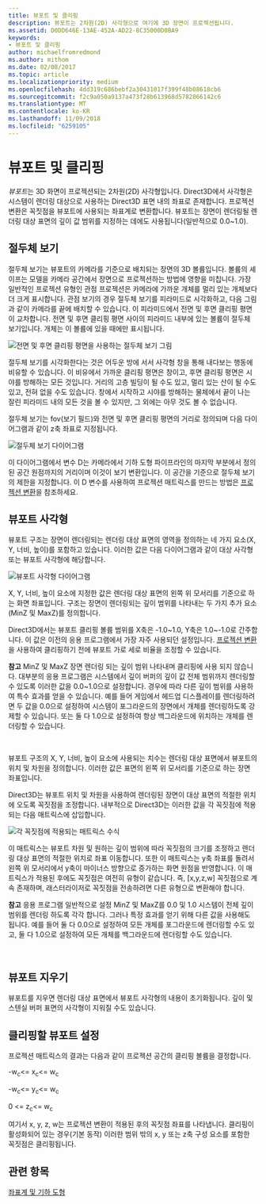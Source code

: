 ```yaml
---
title: 뷰포트 및 클리핑
description: 뷰포트는 2차원(2D) 사각형으로 여기에 3D 장면이 프로젝션됩니다.
ms.assetid: D0DD646E-13AE-452A-AD22-8C35000D0BA9
keywords:
- 뷰포트 및 클리핑
author: michaelfromredmond
ms.author: mithom
ms.date: 02/08/2017
ms.topic: article
ms.localizationpriority: medium
ms.openlocfilehash: 4dd319c686bebf2a30431017f399f48b08618cb6
ms.sourcegitcommit: f2c9a050a9137a473f28b613968d5782866142c6
ms.translationtype: MT
ms.contentlocale: ko-KR
ms.lasthandoff: 11/09/2018
ms.locfileid: "6259105"
---
```

# <a name="viewports-and-clipping"></a>뷰포트 및 클리핑


*뷰포트*는 3D 화면이 프로젝션되는 2차원(2D) 사각형입니다. Direct3D에서 사각형은 시스템이 렌더링 대상으로 사용하는 Direct3D 표면 내의 좌표로 존재합니다. 프로젝션 변환은 꼭짓점을 뷰포트에 사용되는 좌표계로 변환합니다. 뷰포트는 장면이 렌더링될 렌더링 대상 표면의 깊이 값 범위를 지정하는 데에도 사용됩니다(일반적으로 0.0~1.0).

## <a name="span-idtheviewingfrustumspanspan-idtheviewingfrustumspanspan-idtheviewingfrustumspanthe-viewing-frustum"></a><span id="The_Viewing_Frustum"></span><span id="the_viewing_frustum"></span><span id="THE_VIEWING_FRUSTUM"></span>절두체 보기


절두체 보기는 뷰포트의 카메라를 기준으로 배치되는 장면의 3D 볼륨입니다. 볼륨의 셰이프는 모델을 카메라 공간에서 장면으로 프로젝션하는 방법에 영향을 미칩니다. 가장 일반적인 프로젝션 유형인 관점 프로젝션은 카메라에 가까운 개체를 멀리 있는 개체보다 더 크게 표시합니다. 관점 보기의 경우 절두체 보기를 피라미드로 시각화하고, 다음 그림과 같이 카메라를 끝에 배치할 수 있습니다. 이 피라미드에서 전면 및 후면 클리핑 평면이 교차합니다. 전면 및 후면 클리핑 평면 사이의 피라미드 내부에 있는 볼륨이 절두체 보기입니다. 개체는 이 볼륨에 있을 때에만 표시됩니다.

![전면 및 후면 클리핑 평면을 사용하는 절두체 보기 그림](images/frustum.png)

절두체 보기를 시각화한다는 것은 어두운 방에 서서 사각형 창을 통해 내다보는 행동에 비유할 수 있습니다. 이 비유에서 가까운 클리핑 평면은 창이고, 후면 클리핑 평면은 시야를 방해하는 모든 것입니다. 거리의 고층 빌딩이 될 수도 있고, 멀리 있는 산이 될 수도 있고, 전혀 없을 수도 있습니다. 창에서 시작하고 시야를 방해하는 물체에서 끝이 나는 잘린 피라미드 내의 모든 것을 볼 수 있지만, 그 외에는 아무 것도 볼 수 없습니다.

절두체 보기는 fov(보기 필드)와 전면 및 후면 클리핑 평면의 거리로 정의되며 다음 다이어그램과 같이 z축 좌표로 지정됩니다.

![절두체 보기 다이어그램](images/fovdiag.png)

이 다이어그램에서 변수 D는 카메라에서 기하 도형 파이프라인의 마지막 부분에서 정의된 공간 원점까지의 거리이며 이것이 보기 변환입니다. 이 공간을 기준으로 절두체 보기의 제한을 지정합니다. 이 D 변수를 사용하여 프로젝션 매트릭스를 만드는 방법은 [프로젝션 변환](projection-transform.md)을 참조하세요.

## <a name="span-idviewportrectanglespanspan-idviewportrectanglespanspan-idviewportrectanglespanviewport-rectangle"></a><span id="Viewport_Rectangle"></span><span id="viewport_rectangle"></span><span id="VIEWPORT_RECTANGLE"></span>뷰포트 사각형


뷰포트 구조는 장면이 렌더링되는 렌더링 대상 표면의 영역을 정의하는 네 가지 요소(X, Y, 너비, 높이)를 포함하고 있습니다. 이러한 값은 다음 다이어그램과 같이 대상 사각형 또는 뷰포트 사각형에 해당합니다.

![뷰포트 사각형 다이어그램](images/destrect.png)

X, Y, 너비, 높이 요소에 지정한 값은 렌더링 대상 표면의 왼쪽 위 모서리를 기준으로 하는 화면 좌표입니다. 구조는 장면이 렌더링되는 깊이 범위를 나타내는 두 가지 추가 요소(MinZ 및 MaxZ)를 정의합니다.

Direct3D에서는 뷰포트 클리핑 볼륨 범위를 X축은 -1.0~1.0, Y축은 1.0~-1.0로 간주합니다. 이 값은 이전의 응용 프로그램에서 가장 자주 사용되던 설정입니다. [프로젝션 변환](projection-transform.md)을 사용하여 클리핑하기 전에 뷰포트 가로 세로 비율을 조정할 수 있습니다.

**참고**  MinZ 및 MaxZ 장면 렌더링 되는 깊이 범위 나타내며 클리핑에 사용 되지 않습니다. 대부분의 응용 프로그램은 시스템에서 깊이 버퍼의 깊이 값 전체 범위까지 렌더링할 수 있도록 이러한 값을 0.0~1.0으로 설정합니다. 경우에 따라 다른 깊이 범위를 사용하여 특수 효과를 얻을 수 있습니다. 예를 들어 게임에서 헤드업 디스플레이를 렌더링하려면 두 값을 0.0으로 설정하여 시스템이 포그라운드의 장면에서 개체를 렌더링하도록 강제할 수 있습니다. 또는 둘 다 1.0으로 설정하여 항상 백그라운드에 위치하는 개체를 렌더링할 수 있습니다.

 

뷰포트 구조의 X, Y, 너비, 높이 요소에 사용되는 치수는 렌더링 대상 표면에서 뷰포트의 위치 및 차원을 정의합니다. 이러한 값은 표면의 왼쪽 위 모서리를 기준으로 하는 장면 좌표입니다.

Direct3D는 뷰포트 위치 및 차원을 사용하여 렌더링된 장면이 대상 표면의 적절한 위치에 오도록 꼭짓점을 조정합니다. 내부적으로 Direct3D는 이러한 값을 각 꼭짓점에 적용되는 다음 매트릭스에 삽입합니다.

![각 꼭짓점에 적용되는 매트릭스 수식](images/vpscale.png)

이 매트릭스는 뷰포트 차원 및 원하는 깊이 범위에 따라 꼭짓점의 크기를 조정하고 렌더링 대상 표면의 적절한 위치로 좌표 이동합니다. 또한 이 매트릭스는 y축 좌표를 돌려서 왼쪽 위 모서리에서 y축이 마이너스 방향으로 증가하는 화면 원점을 반영합니다. 이 매트릭스가 적용된 후에도 꼭짓점은 여전히 유형이 같습니다. 즉, \[x,y,z,w\] 꼭짓점으로 계속 존재하며, 래스터라이저로 꼭짓점을 전송하려면 다른 유형으로 변환해야 합니다.

**참고**  응용 프로그램 일반적으로 설정 MinZ 및 MaxZ를 0.0 및 1.0 시스템이 전체 깊이 범위를 렌더링 하도록 각각 합니다. 그러나 특정 효과를 얻기 위해 다른 값을 사용해도 됩니다. 예를 들어 둘 다 0.0으로 설정하여 모든 개체를 포그라운드에 렌더링할 수도 있고, 둘 다 1.0으로 설정하여 모든 개체를 백그라운드에 렌더링할 수도 있습니다.

 

## <a name="span-idclearingaviewportspanspan-idclearingaviewportspanspan-idclearingaviewportspanclearing-a-viewport"></a><span id="Clearing_a_Viewport"></span><span id="clearing_a_viewport"></span><span id="CLEARING_A_VIEWPORT"></span>뷰포트 지우기


뷰포트를 지우면 렌더링 대상 표면에서 뷰포트 사각형의 내용이 초기화됩니다. 깊이 및 스텐실 버퍼 표면의 사각형이 지워질 수도 있습니다.

## <a name="span-idsetuptheviewportforclippingspanspan-idsetuptheviewportforclippingspanspan-idsetuptheviewportforclippingspanset-up-the-viewport-for-clipping"></a><span id="Set_Up_the_Viewport_for_Clipping"></span><span id="set_up_the_viewport_for_clipping"></span><span id="SET_UP_THE_VIEWPORT_FOR_CLIPPING"></span>클리핑할 뷰포트 설정


프로젝션 매트릭스의 결과는 다음과 같이 프로젝션 공간의 클리핑 볼륨을 결정합니다.

-w<sub>c</sub>&lt;= x<sub>c</sub>&lt;= w<sub>c</sub>

-w<sub>c</sub>&lt;= y<sub>c</sub>&lt;= w<sub>c</sub>

0 &lt;= z<sub>c</sub>&lt;= w<sub>c</sub>

여기서 x, y, z, w는 프로젝션 변환이 적용된 후의 꼭짓점 좌표를 나타냅니다. 클리핑이 활성화되어 있는 경우(기본 동작) 이러한 범위 밖의 x, y 또는 z축 구성 요소를 포함한 꼭짓점은 클리핑됩니다.

## <a name="span-idrelated-topicsspanrelated-topics"></a><span id="related-topics"></span>관련 항목


[좌표계 및 기하 도형](coordinate-systems-and-geometry.md)

 

 




